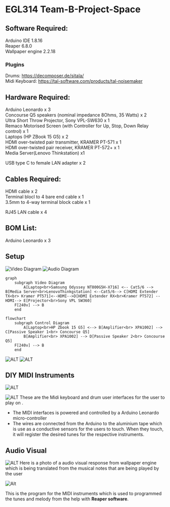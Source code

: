 # EGL314 Team-B-Project-Space

## Software Required:<br>

Arduino IDE 1.8.16<br>
Reaper 6.8.0<br>
Wallpaper engine 2.2.18 <br>
### **Plugins**
Drums: https://decomposer.de/sitala/ <br>
Midi Keyboard: https://tal-software.com/products/tal-noisemaker<br>


## Hardware Required:<br>
Arduino Leonardo x 3<br>
Concourse Q5 speakers (nominal impedance 8Ohms, 35 Watts) x 2<br>
Ultra Short Throw Projector, Sony VPL-SW630 x 1<br>
Remaco Motorised Screen (with Controller for Up, Stop, Down Relay control) x 1<br>
Laptops (HP ZBook 15 G5) x 2<br>
HDMI over-twisted pair transmitter, KRAMER PT-571 x 1<br>
HDMI over-twisted pair receiver, KRAMER PT-572+ x 1<br>
Media Server(Lenovo Thinkstation) x1<br>

USB type C to female LAN adapter x 2<br>

## Cables Required:<br>
HDMI cable x 2<br>
Terminal blocl to 4 bare end cable x 1<br>
3.5mm to 4-way terminal block cable x 1<br>

RJ45 LAN cable x 4<br>

## BOM List:<br>
Arduino Leonardo x 3

## Setup 
![Video Diagram](images/Video.jpg)
![Audio Diagram](images/Audio.jpg)

```mermaid
graph 
    subgraph Video Diagram
        A[Laptop<br>Samsung Odyssey NT800G5H-X716] <-- Cat5/6 --> B[Media Server<br>LenovoThinkgstation] <--Cat5/6--> C[HDMI Extender TX<br> Kramer PT571]<--HDMI-->D[HDMI Extender RX<br>Kramer PT572] --HDMI--> E[Projector<br>Sony VPL SW360] 
    F[240v] --> B
    end
```
```mermaid 
flowchart 
    subgraph Control Diagram
        A[Laptop<br>HP Zbook 15 G5] <--> B[Amplifier<br> XPA1002] --> C[Passive Speaker 1<br> Concourse Q5]
        B[Amplifier<br> XPA1002] --> D[Passive Speaker 2<br> Concourse Q5]
    F[240v] --> B
    end

```
![ALT](images/setup.jpg)
![ALT](images/server.jpg)

## DIY MIDI Instruments
![ALT](images/MIDI_Keyboard.jpg)

![ALT](images/Drum.jpg)
These are the Midi keyboard and drum user interfaces for the user to play on .
* The MIDI interfaces is powered and controlled by a Arduino Leonardo micro-controller 
* The wires are connected from the Arduino to the aluminium tape which is use as a conductive sensors for the users to touch. When they touch, it will register the desired tunes for the respective instruments.
## Audio Visual
![ALT](images/AudioVisual.jpg)
Here is a photo of a audio visual response from wallpaper engine which is being translated from the musical notes that are being played by the user


![Alt](images/MIDIcode.jpg)

This is the program for the MIDI instruments which is used to programmed the tunes and melody from the help with **Reaper software**.




